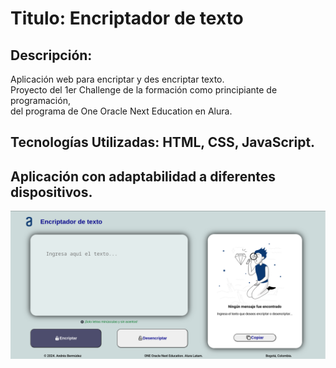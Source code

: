 # Titulo: Encriptador  de texto

## Descripción: 
Aplicación web para encriptar y des encriptar texto.  
Proyecto del 1er Challenge de la formación como principiante de programación,  
del programa de One Oracle Next Education en Alura.

## Tecnologías Utilizadas: HTML, CSS, JavaScript.

## Aplicación con adaptabilidad a diferentes dispositivos.

![](./images/imagenMuestra.png)


